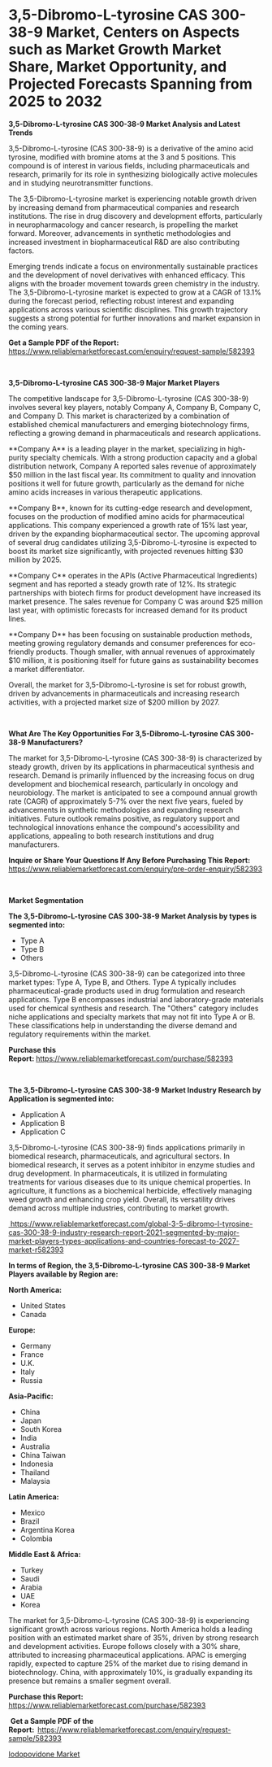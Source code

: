 <p><h1>3,5-Dibromo-L-tyrosine CAS 300-38-9 Market, Centers on Aspects such as Market Growth Market Share, Market Opportunity, and Projected Forecasts Spanning from 2025 to 2032</h1></p><p><strong>3,5-Dibromo-L-tyrosine CAS 300-38-9 Market Analysis and Latest Trends</strong></p>
<p><p>3,5-Dibromo-L-tyrosine (CAS 300-38-9) is a derivative of the amino acid tyrosine, modified with bromine atoms at the 3 and 5 positions. This compound is of interest in various fields, including pharmaceuticals and research, primarily for its role in synthesizing biologically active molecules and in studying neurotransmitter functions.</p><p>The 3,5-Dibromo-L-tyrosine market is experiencing notable growth driven by increasing demand from pharmaceutical companies and research institutions. The rise in drug discovery and development efforts, particularly in neuropharmacology and cancer research, is propelling the market forward. Moreover, advancements in synthetic methodologies and increased investment in biopharmaceutical R&D are also contributing factors.</p><p>Emerging trends indicate a focus on environmentally sustainable practices and the development of novel derivatives with enhanced efficacy. This aligns with the broader movement towards green chemistry in the industry. The 3,5-Dibromo-L-tyrosine market is expected to grow at a CAGR of 13.1% during the forecast period, reflecting robust interest and expanding applications across various scientific disciplines. This growth trajectory suggests a strong potential for further innovations and market expansion in the coming years.</p></p>
<p><strong>Get a Sample PDF of the Report:&nbsp;</strong> <a href="https://www.reliablemarketforecast.com/enquiry/request-sample/582393?utm_campaign=3524&utm_medium=2&utm_source=Github&utm_content=ia&utm_term=23032025&utm_id=35-dibromo-l-tyrosine-cas-300-38-9">https://www.reliablemarketforecast.com/enquiry/request-sample/582393</a></p>
<p>&nbsp;</p>
<p><strong>3,5-Dibromo-L-tyrosine CAS 300-38-9 Major Market Players</strong></p>
<p><p>The competitive landscape for 3,5-Dibromo-L-tyrosine (CAS 300-38-9) involves several key players, notably Company A, Company B, Company C, and Company D. This market is characterized by a combination of established chemical manufacturers and emerging biotechnology firms, reflecting a growing demand in pharmaceuticals and research applications.</p><p>**Company A** is a leading player in the market, specializing in high-purity specialty chemicals. With a strong production capacity and a global distribution network, Company A reported sales revenue of approximately $50 million in the last fiscal year. Its commitment to quality and innovation positions it well for future growth, particularly as the demand for niche amino acids increases in various therapeutic applications.</p><p>**Company B**, known for its cutting-edge research and development, focuses on the production of modified amino acids for pharmaceutical applications. This company experienced a growth rate of 15% last year, driven by the expanding biopharmaceutical sector. The upcoming approval of several drug candidates utilizing 3,5-Dibromo-L-tyrosine is expected to boost its market size significantly, with projected revenues hitting $30 million by 2025.</p><p>**Company C** operates in the APIs (Active Pharmaceutical Ingredients) segment and has reported a steady growth rate of 12%. Its strategic partnerships with biotech firms for product development have increased its market presence. The sales revenue for Company C was around $25 million last year, with optimistic forecasts for increased demand for its product lines.</p><p>**Company D** has been focusing on sustainable production methods, meeting growing regulatory demands and consumer preferences for eco-friendly products. Though smaller, with annual revenues of approximately $10 million, it is positioning itself for future gains as sustainability becomes a market differentiator.</p><p>Overall, the market for 3,5-Dibromo-L-tyrosine is set for robust growth, driven by advancements in pharmaceuticals and increasing research activities, with a projected market size of $200 million by 2027.</p></p>
<p>&nbsp;</p>
<p><strong>What Are The Key Opportunities For 3,5-Dibromo-L-tyrosine CAS 300-38-9 Manufacturers?</strong></p>
<p><p>The market for 3,5-Dibromo-L-tyrosine (CAS 300-38-9) is characterized by steady growth, driven by its applications in pharmaceutical synthesis and research. Demand is primarily influenced by the increasing focus on drug development and biochemical research, particularly in oncology and neurobiology. The market is anticipated to see a compound annual growth rate (CAGR) of approximately 5-7% over the next five years, fueled by advancements in synthetic methodologies and expanding research initiatives. Future outlook remains positive, as regulatory support and technological innovations enhance the compound's accessibility and applications, appealing to both research institutions and drug manufacturers.</p></p>
<p><strong>Inquire or Share Your Questions If Any Before Purchasing This Report:</strong> <a href="https://www.reliablemarketforecast.com/enquiry/pre-order-enquiry/582393?utm_campaign=3524&utm_medium=2&utm_source=Github&utm_content=ia&utm_term=23032025&utm_id=35-dibromo-l-tyrosine-cas-300-38-9">https://www.reliablemarketforecast.com/enquiry/pre-order-enquiry/582393</a></p>
<p>&nbsp;</p>
<p><strong>Market Segmentation</strong></p>
<p><strong>The 3,5-Dibromo-L-tyrosine CAS 300-38-9 Market Analysis by types is segmented into:</strong></p>
<p><ul><li>Type A</li><li>Type B</li><li>Others</li></ul></p>
<p><p>3,5-Dibromo-L-tyrosine (CAS 300-38-9) can be categorized into three market types: Type A, Type B, and Others. Type A typically includes pharmaceutical-grade products used in drug formulation and research applications. Type B encompasses industrial and laboratory-grade materials used for chemical synthesis and research. The "Others" category includes niche applications and specialty markets that may not fit into Type A or B. These classifications help in understanding the diverse demand and regulatory requirements within the market.</p></p>
<p><strong>Purchase this Report:&nbsp;</strong><a href="https://www.reliablemarketforecast.com/purchase/582393?utm_campaign=3524&utm_medium=2&utm_source=Github&utm_content=ia&utm_term=23032025&utm_id=35-dibromo-l-tyrosine-cas-300-38-9">https://www.reliablemarketforecast.com/purchase/582393</a></p>
<p>&nbsp;</p>
<p><strong>The 3,5-Dibromo-L-tyrosine CAS 300-38-9 Market Industry Research by Application is segmented into:</strong></p>
<p><ul><li>Application A</li><li>Application B</li><li>Application C</li></ul></p>
<p><p>3,5-Dibromo-L-tyrosine (CAS 300-38-9) finds applications primarily in biomedical research, pharmaceuticals, and agricultural sectors. In biomedical research, it serves as a potent inhibitor in enzyme studies and drug development. In pharmaceuticals, it is utilized in formulating treatments for various diseases due to its unique chemical properties. In agriculture, it functions as a biochemical herbicide, effectively managing weed growth and enhancing crop yield. Overall, its versatility drives demand across multiple industries, contributing to market growth.</p></p>
<p><a href="https://www.reliablemarketforecast.com/global-3-5-dibromo-l-tyrosine-cas-300-38-9-industry-research-report-2021-segmented-by-major-market-players-types-applications-and-countries-forecast-to-2027-market-r582393?utm_campaign=3524&utm_medium=2&utm_source=Github&utm_content=ia&utm_term=23032025&utm_id=35-dibromo-l-tyrosine-cas-300-38-9">&nbsp;https://www.reliablemarketforecast.com/global-3-5-dibromo-l-tyrosine-cas-300-38-9-industry-research-report-2021-segmented-by-major-market-players-types-applications-and-countries-forecast-to-2027-market-r582393</a></p>
<p><strong>In terms of Region, the 3,5-Dibromo-L-tyrosine CAS 300-38-9 Market Players available by Region are:</strong></p>
<p>
    <p> <strong> North America: </strong>
        <ul>
            <li>United States</li>
            <li>Canada</li>
        </ul>
        </p> 
    <p> <strong> Europe: </strong>
        <ul>
            <li>Germany</li>
            <li>France</li>
            <li>U.K.</li>
            <li>Italy</li>
            <li>Russia</li>
        </ul>
        </p> 
    <p> <strong> Asia-Pacific: </strong>
        <ul>
            <li>China</li>
            <li>Japan</li>
            <li>South Korea</li>
            <li>India</li>
            <li>Australia</li>
            <li>China Taiwan</li>
            <li>Indonesia</li>
            <li>Thailand</li>
            <li>Malaysia</li>
        </ul>
        </p> 
    <p> <strong> Latin America: </strong>
        <ul>
            <li>Mexico</li>
            <li>Brazil</li>
            <li>Argentina Korea</li>
            <li>Colombia</li>
        </ul>
        </p> 
    <p> <strong> Middle East & Africa: </strong>
        <ul>
            <li>Turkey</li>
            <li>Saudi</li>
            <li>Arabia</li>
            <li>UAE</li>
            <li>Korea</li>
        </ul>
    </p>
    </p>
<p><p>The market for 3,5-Dibromo-L-tyrosine (CAS 300-38-9) is experiencing significant growth across various regions. North America holds a leading position with an estimated market share of 35%, driven by strong research and development activities. Europe follows closely with a 30% share, attributed to increasing pharmaceutical applications. APAC is emerging rapidly, expected to capture 25% of the market due to rising demand in biotechnology. China, with approximately 10%, is gradually expanding its presence but remains a smaller segment overall.</p></p>
<p><strong>Purchase this Report: </strong><a href="https://www.reliablemarketforecast.com/purchase/582393?utm_campaign=3524&utm_medium=2&utm_source=Github&utm_content=ia&utm_term=23032025&utm_id=35-dibromo-l-tyrosine-cas-300-38-9">https://www.reliablemarketforecast.com/purchase/582393</a></p>
<p>&nbsp;<strong>Get a Sample PDF of the Report:&nbsp;&nbsp;</strong><a href="https://www.reliablemarketforecast.com/enquiry/request-sample/582393?utm_campaign=3524&utm_medium=2&utm_source=Github&utm_content=ia&utm_term=23032025&utm_id=35-dibromo-l-tyrosine-cas-300-38-9">https://www.reliablemarketforecast.com/enquiry/request-sample/582393</a></p>
<p><strong></strong></p>
<p><p><a href="https://github.com/cachaskluwe/Market-Research-Report-List-1/blob/main/iodopovidone-market.md?utm_campaign=3524&utm_medium=2&utm_source=Github&utm_content=ia&utm_term=23032025&utm_id=35-dibromo-l-tyrosine-cas-300-38-9">Iodopovidone Market</a></p></p>